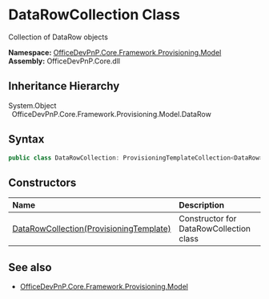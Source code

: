 # DataRowCollection Class
 Collection of DataRow objects   

**Namespace:** [OfficeDevPnP.Core.Framework.Provisioning.Model](OfficeDevPnP.Core.Framework.Provisioning.Model.md)  
**Assembly:** OfficeDevPnP.Core.dll  
## Inheritance Hierarchy
System.Object  
&ensp;OfficeDevPnP.Core.Framework.Provisioning.Model.DataRow  
## Syntax
```C#
public class DataRowCollection: ProvisioningTemplateCollection<DataRow>
```
## Constructors
|**Name**|**Description**|
|:-----|:-----|
| [DataRowCollection(ProvisioningTemplate)](OfficeDevPnP.Core.Framework.Provisioning.Model.DataRowCollection.ctor1.md) | Constructor for DataRowCollection class 
## See also
- [OfficeDevPnP.Core.Framework.Provisioning.Model](OfficeDevPnP.Core.Framework.Provisioning.Model.md)
